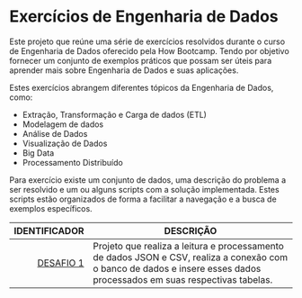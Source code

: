 # Exercícios de Engenharia de Dados

Este projeto que reúne uma série de exercícios resolvidos durante o curso de Engenharia de Dados oferecido pela How Bootcamp. Tendo por objetivo fornecer um conjunto de exemplos práticos que possam ser úteis para aprender mais sobre Engenharia de Dados e suas aplicações.

Estes exercícios abrangem diferentes tópicos da Engenharia de Dados, como:

- Extração, Transformação e Carga de dados (ETL)
- Modelagem de dados
- Análise de Dados
- Visualização de Dados
- Big Data
- Processamento Distribuído

Para exercício existe um conjunto de dados, uma descrição do problema a ser resolvido e um ou alguns scripts com a solução implementada. Estes scripts estão organizados de forma a facilitar a navegação e a busca de exemplos específicos.


| IDENTIFICADOR | DESCRIÇÃO |
|--------------:|-----------|
| [DESAFIO 1](https://github.com/eliza-wollinger/data_engineering/tree/main/desafio-1) | Projeto que realiza a leitura e processamento de dados JSON e CSV, realiza a conexão com o banco de dados e insere esses dados processados em suas respectivas tabelas. |


